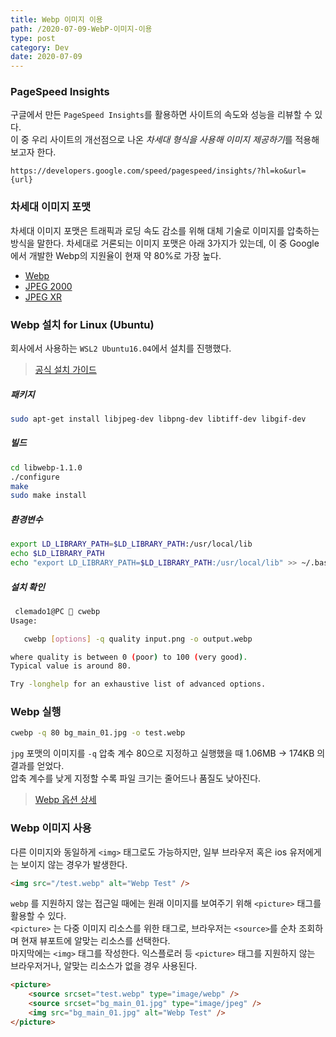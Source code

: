 ```yaml
---
title: Webp 이미지 이용
path: /2020-07-09-WebP-이미지-이용
type: post
category: Dev
date: 2020-07-09
---
```


### PageSpeed Insights

구글에서 만든 `PageSpeed Insights`를 활용하면 사이트의 속도와 성능을 리뷰할 수 있다.  
이 중 우리 사이트의 개선점으로 나온 *차세대 형식을 사용해 이미지 제공하기*를 적용해보고자 한다.

```
https://developers.google.com/speed/pagespeed/insights/?hl=ko&url={url}
```

### 차세대 이미지 포맷

차세대 이미지 포맷은 트래픽과 로딩 속도 감소를 위해 대체 기술로 이미지를 압축하는 방식을 말한다. 차세대로 거론되는 이미지 포맷은 아래 3가지가 있는데, 이 중 Google에서 개발한 Webp의 지원율이 현재 약 80%로 가장 높다.

-   [Webp](https://caniuse.com/#feat=webp)
-   [JPEG 2000](https://caniuse.com/#feat=jpeg2000)
-   [JPEG XR](https://caniuse.com/#feat=jpegxr)

### Webp 설치 for Linux (Ubuntu)

회사에서 사용하는 `WSL2 Ubuntu16.04`에서 설치를 진행했다.

> [공식 설치 가이드](https://developers.google.com/speed/webp/docs/compiling#building)

##### 패키지

```bash
sudo apt-get install libjpeg-dev libpng-dev libtiff-dev libgif-dev
```

##### 빌드

```bash
cd libwebp-1.1.0
./configure
make
sudo make install
```

##### 환경변수

```bash
export LD_LIBRARY_PATH=$LD_LIBRARY_PATH:/usr/local/lib
echo $LD_LIBRARY_PATH
echo "export LD_LIBRARY_PATH=$LD_LIBRARY_PATH:/usr/local/lib" >> ~/.bashrc
```

##### 설치 확인

```bash
 clemado1@PC  cwebp
Usage:

   cwebp [options] -q quality input.png -o output.webp

where quality is between 0 (poor) to 100 (very good).
Typical value is around 80.

Try -longhelp for an exhaustive list of advanced options.
```

### Webp 실행

```bash
cwebp -q 80 bg_main_01.jpg -o test.webp

```

`jpg` 포맷의 이미지를 `-q` 압축 계수 80으로 지정하고 실행했을 때 1.06MB -> 174KB 의 결과를 얻었다.  
압축 계수를 낮게 지정할 수록 파일 크기는 줄어드나 품질도 낮아진다.

> [Webp 옵션 상세](https://developers.google.com/speed/webp/docs/cwebp)

### Webp 이미지 사용

다른 이미지와 동일하게 `<img>` 태그로도 가능하지만, 일부 브라우저 혹은 ios 유저에게는 보이지 않는 경우가 발생한다.

```html
<img src="/test.webp" alt="Webp Test" />
```

`webp` 를 지원하지 않는 접근일 때에는 원래 이미지를 보여주기 위해 `<picture>` 태그를 활용할 수 있다.  
`<picture>` 는 다중 이미지 리소스를 위한 태그로, 브라우저는 `<source>`를 순차 조회하며 현재 뷰포트에 알맞는 리소스를 선택한다.  
마지막에는 `<img>` 태그를 작성한다. 익스플로러 등 `<picture>` 태그를 지원하지 않는 브라우저거나, 알맞는 리소스가 없을 경우 사용된다.

```html
<picture>
	<source srcset="test.webp" type="image/webp" />
	<source srcset="bg_main_01.jpg" type="image/jpeg" />
	<img src="bg_main_01.jpg" alt="Webp Test" />
</picture>
```
